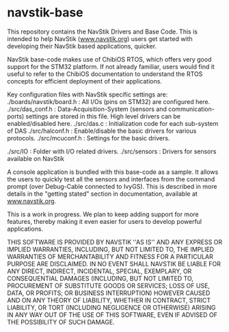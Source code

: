 navstik-base
============

This repository contains the NavStik Drivers and Base Code. This is intended to help NavStik (www.navstik.org) users get started with developing their NavStik based applications, quicker.

NavStik base-code makes use of ChibiOS RTOS, which offers very good support for the  STM32 platform. If not already familiar, users would find it useful to refer to the ChibiOS documentation to understand the RTOS concepts for efficient deployment of their applications.

Key configuration files with NavStik specific settings are:
./boards/navstik/board.h   : All I/Os (pins on STM32) are configured here.
./src/das_conf.h           : Data-Acquisition-System (sensors and communication-ports) settings are stored in this file. High level drivers can be enabled/disabled here.
./src/das.c                : Initialization code for each sub-system of DAS
./src/halconf.h            : Enable/disable the basic drivers for various protocols.
./src/mcuconf.h            : Settings for the basic drivers.

./src/IO                   : Folder with I/O related drivers.
./src/sensors              : Drivers for sensors available on NavStik

A console application is bundled with this base-code as a sample. It allows the users to quickly test all the sensors and interfaces from the command prompt (over Debug-Cable connected to IvyGS). This is described in more details in the "getting stated" section in documentation, available at www.navstik.org.

This is a work in progress. We plan to keep adding support for more features, thereby making it even easier for users to develop powerful applications.


THIS SOFTWARE IS PROVIDED BY NAVSTIK ''AS IS'' AND ANY
EXPRESS OR IMPLIED WARRANTIES, INCLUDING, BUT NOT LIMITED TO, THE IMPLIED
WARRANTIES OF MERCHANTABILITY AND FITNESS FOR A PARTICULAR PURPOSE ARE
DISCLAIMED. IN NO EVENT SHALL NAVSTIK BE LIABLE FOR ANY
DIRECT, INDIRECT, INCIDENTAL, SPECIAL, EXEMPLARY, OR CONSEQUENTIAL DAMAGES
(INCLUDING, BUT NOT LIMITED TO, PROCUREMENT OF SUBSTITUTE GOODS OR SERVICES;
LOSS OF USE, DATA, OR PROFITS; OR BUSINESS INTERRUPTION) HOWEVER CAUSED AND
ON ANY THEORY OF LIABILITY, WHETHER IN CONTRACT, STRICT LIABILITY, OR TORT
(INCLUDING NEGLIGENCE OR OTHERWISE) ARISING IN ANY WAY OUT OF THE USE OF THIS
SOFTWARE, EVEN IF ADVISED OF THE POSSIBILITY OF SUCH DAMAGE.